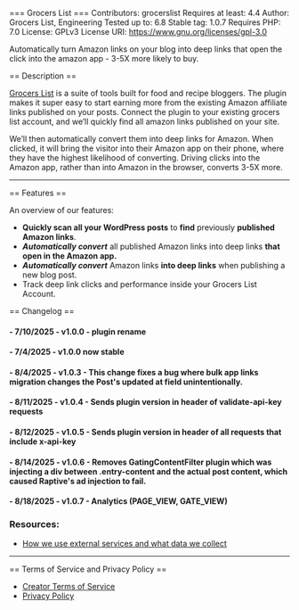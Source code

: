 === Grocers List ===
Contributors: grocerslist
Requires at least: 4.4
Author: Grocers List, Engineering
Tested up to: 6.8
Stable tag: 1.0.7
Requires PHP: 7.0
License: GPLv3
License URI: https://www.gnu.org/licenses/gpl-3.0

Automatically turn Amazon links on your blog into deep links that open the click into the amazon app - 3-5X more likely to buy.

== Description ==

[Grocers List](https://grocerslist.com) is a suite of tools built for food and recipe bloggers. The plugin makes it super easy to start earning more from the existing Amazon affiliate links published on your posts. Connect the plugin to your existing grocers list account, and we’ll quickly find all amazon links published on your site.

We’ll then automatically convert them into deep links for Amazon. When clicked, it will bring the visitor into their Amazon app on their phone, where they have the highest likelihood of converting. Driving clicks into the Amazon app, rather than into Amazon in the browser, converts 3-5X more.

<hr>

== Features ==

An overview of our features:

- **Quickly scan all your WordPress posts** to **find** previously **published Amazon links**.
- **_Automatically convert_** all published Amazon links into deep links **that open in the Amazon app.**
- **_Automatically convert_** Amazon links **into deep links** when publishing a new blog post.
- Track deep link clicks and performance inside your Grocers List Account.

== Changelog ==

#### - 7/10/2025 - v1.0.0 - plugin rename

#### - 7/4/2025 - v1.0.0 now stable

#### - 8/4/2025 - v1.0.3 - This change fixes a bug where bulk app links migration changes the Post's updated at field unintentionally.

#### - 8/11/2025 - v1.0.4 - Sends plugin version in header of validate-api-key requests
#### - 8/12/2025 - v1.0.5 - Sends plugin version in header of all requests that include x-api-key

#### - 8/14/2025 - v1.0.6 - Removes GatingContentFilter plugin which was injecting a div between .entry-content and the actual post content, which caused Raptive's ad injection to fail.

#### - 8/18/2025 - v1.0.7 - Analytics (PAGE_VIEW, GATE_VIEW)

### Resources:

- [How we use external services and what data we collect](https://github.com/GrocersList/grocerslist-deep-links/blob/main/docs/EXTERNAL_SERVICES.md)

<hr>

== Terms of Service and Privacy Policy ==

- [Creator Terms of Service](https://www.grocerslist.com/creator-tos)
- [Privacy Policy](https://www.grocerslist.com/privacy)
